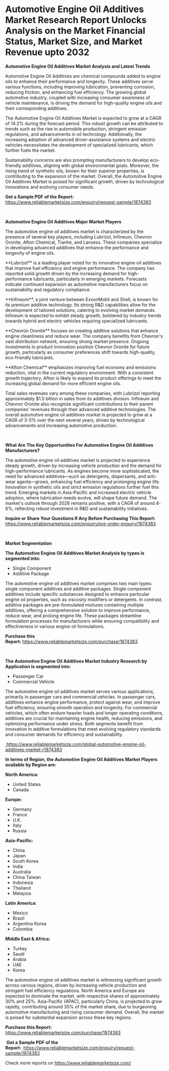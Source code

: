<p><h1>Automotive Engine Oil Additives Market Research Report Unlocks Analysis on the Market Financial Status, Market Size, and Market Revenue upto 2032</h1></p><p><strong>Automotive Engine Oil Additives Market Analysis and Latest Trends</strong></p>
<p><p>Automotive Engine Oil Additives are chemical compounds added to engine oils to enhance their performance and longevity. These additives serve various functions, including improving lubrication, preventing corrosion, reducing friction, and enhancing fuel efficiency. The growing global automotive industry, coupled with increasing consumer awareness of vehicle maintenance, is driving the demand for high-quality engine oils and their corresponding additives.</p><p>The Automotive Engine Oil Additives Market is expected to grow at a CAGR of 14.2% during the forecast period. This robust growth can be attributed to trends such as the rise in automobile production, stringent emission regulations, and advancements in oil technology. Additionally, the increasing adoption of advanced driver-assistance systems and electric vehicles necessitates the development of specialized lubricants, which further fuels the market. </p><p>Sustainability concerns are also prompting manufacturers to develop eco-friendly additives, aligning with global environmental goals. Moreover, the rising trend of synthetic oils, known for their superior properties, is contributing to the expansion of the market. Overall, the Automotive Engine Oil Additives Market is poised for significant growth, driven by technological innovations and evolving consumer needs.</p></p>
<p><strong>Get a Sample PDF of the Report:&nbsp;</strong> <a href="https://www.reliablemarketsize.com/enquiry/request-sample/1874383?utm_campaign=1885&utm_medium=2&utm_source=Github&utm_content=ia&utm_term=30012025&utm_id=automotive-engine-oil-additives">https://www.reliablemarketsize.com/enquiry/request-sample/1874383</a></p>
<p>&nbsp;</p>
<p><strong>Automotive Engine Oil Additives Major Market Players</strong></p>
<p><p>The automotive engine oil additives market is characterized by the presence of several key players, including Lubrizol, Infineum, Chevron Oronite, Afton Chemical, Tianhe, and Lanxess. These companies specialize in developing advanced additives that enhance the performance and longevity of engine oils.</p><p>**Lubrizol** is a leading player noted for its innovative engine oil additives that improve fuel efficiency and engine performance. The company has reported solid growth driven by the increasing demand for high-performance lubricants, particularly in emerging markets. Forecasts indicate continued expansion as automotive manufacturers focus on sustainability and regulatory compliance.</p><p>**Infineum**, a joint venture between ExxonMobil and Shell, is known for its premium additive technology. Its strong R&D capabilities allow for the development of tailored solutions, catering to evolving market demands. Infineum is expected to exhibit steady growth, bolstered by industry trends towards hybrid and electric vehicles requiring specialized lubricants.</p><p>**Chevron Oronite** focuses on creating additive solutions that enhance engine cleanliness and reduce wear. The company benefits from Chevron's vast distribution network, ensuring strong market presence. Ongoing investments in product innovation position Chevron Oronite for future growth, particularly as consumer preferences shift towards high-quality, eco-friendly lubricants.</p><p>**Afton Chemical** emphasizes improving fuel economy and emissions reduction, vital in the current regulatory environment. With a consistent growth trajectory, Afton is likely to expand its product offerings to meet the increasing global demand for more efficient engine oils.</p><p>Total sales revenues vary among these companies, with Lubrizol reporting approximately $1.5 billion in sales from its additives division. Infineum and Chevron Oronite also recognize significant contributions to their parent companies’ revenues through their advanced additive technologies. The overall automotive engine oil additives market is projected to grow at a CAGR of 3-5% over the next several years, driven by technological advancements and increasing automotive production.</p></p>
<p>&nbsp;</p>
<p><strong>What Are The Key Opportunities For Automotive Engine Oil Additives Manufacturers?</strong></p>
<p><p>The automotive engine oil additives market is projected to experience steady growth, driven by increasing vehicle production and the demand for high-performance lubricants. As engines become more sophisticated, the need for advanced additives—such as detergents, dispersants, and anti-wear agents—grows, enhancing fuel efficiency and prolonging engine life. Innovation in synthetic oils and strict emission regulations further fuel this trend. Emerging markets in Asia-Pacific and increased electric vehicle adoption, where lubrication needs evolve, will shape future demand. The market's outlook through 2028 remains positive, with a CAGR of around 4-6%, reflecting robust investment in R&D and sustainability initiatives.</p></p>
<p><strong>Inquire or Share Your Questions If Any Before Purchasing This Report:</strong> <a href="https://www.reliablemarketsize.com/enquiry/pre-order-enquiry/1874383?utm_campaign=1885&utm_medium=2&utm_source=Github&utm_content=ia&utm_term=30012025&utm_id=automotive-engine-oil-additives">https://www.reliablemarketsize.com/enquiry/pre-order-enquiry/1874383</a></p>
<p>&nbsp;</p>
<p><strong>Market Segmentation</strong></p>
<p><strong>The Automotive Engine Oil Additives Market Analysis by types is segmented into:</strong></p>
<p><ul><li>Single Component</li><li>Additive Package</li></ul></p>
<p><p>The automotive engine oil additives market comprises two main types: single component additives and additive packages. Single component additives include specific substances designed to enhance particular engine oil properties, such as viscosity modifiers or detergents. In contrast, additive packages are pre-formulated mixtures containing multiple additives, offering a comprehensive solution to improve performance, reduce wear, and prolong engine life. These packages streamline formulation processes for manufacturers while ensuring compatibility and effectiveness in various engine oil formulations.</p></p>
<p><strong>Purchase this Report:&nbsp;</strong><a href="https://www.reliablemarketsize.com/purchase/1874383?utm_campaign=1885&utm_medium=2&utm_source=Github&utm_content=ia&utm_term=30012025&utm_id=automotive-engine-oil-additives">https://www.reliablemarketsize.com/purchase/1874383</a></p>
<p>&nbsp;</p>
<p><strong>The Automotive Engine Oil Additives Market Industry Research by Application is segmented into:</strong></p>
<p><ul><li>Passenger Car</li><li>Commercial Vehicle</li></ul></p>
<p><p>The automotive engine oil additives market serves various applications, primarily in passenger cars and commercial vehicles. In passenger cars, additives enhance engine performance, protect against wear, and improve fuel efficiency, ensuring smooth operation and longevity. For commercial vehicles, which often endure heavier loads and longer operating conditions, additives are crucial for maintaining engine health, reducing emissions, and optimizing performance under stress. Both segments benefit from innovation in additive formulations that meet evolving regulatory standards and consumer demands for efficiency and sustainability.</p></p>
<p><a href="https://www.reliablemarketsize.com/global-automotive-engine-oil-additives-market-r1874383?utm_campaign=1885&utm_medium=2&utm_source=Github&utm_content=ia&utm_term=30012025&utm_id=automotive-engine-oil-additives">&nbsp;https://www.reliablemarketsize.com/global-automotive-engine-oil-additives-market-r1874383</a></p>
<p><strong>In terms of Region, the Automotive Engine Oil Additives Market Players available by Region are:</strong></p>
<p>
    <p> <strong> North America: </strong>
        <ul>
            <li>United States</li>
            <li>Canada</li>
        </ul>
        </p> 
    <p> <strong> Europe: </strong>
        <ul>
            <li>Germany</li>
            <li>France</li>
            <li>U.K.</li>
            <li>Italy</li>
            <li>Russia</li>
        </ul>
        </p> 
    <p> <strong> Asia-Pacific: </strong>
        <ul>
            <li>China</li>
            <li>Japan</li>
            <li>South Korea</li>
            <li>India</li>
            <li>Australia</li>
            <li>China Taiwan</li>
            <li>Indonesia</li>
            <li>Thailand</li>
            <li>Malaysia</li>
        </ul>
        </p> 
    <p> <strong> Latin America: </strong>
        <ul>
            <li>Mexico</li>
            <li>Brazil</li>
            <li>Argentina Korea</li>
            <li>Colombia</li>
        </ul>
        </p> 
    <p> <strong> Middle East & Africa: </strong>
        <ul>
            <li>Turkey</li>
            <li>Saudi</li>
            <li>Arabia</li>
            <li>UAE</li>
            <li>Korea</li>
        </ul>
    </p>
    </p>
<p><p>The automotive engine oil additives market is witnessing significant growth across various regions, driven by increasing vehicle production and stringent fuel efficiency regulations. North America and Europe are expected to dominate the market, with respective shares of approximately 30% and 25%. Asia-Pacific (APAC), particularly China, is projected to grow rapidly, contributing around 35% of the market share, due to burgeoning automotive manufacturing and rising consumer demand. Overall, the market is poised for substantial expansion across these key regions.</p></p>
<p><strong>Purchase this Report: </strong><a href="https://www.reliablemarketsize.com/purchase/1874383?utm_campaign=1885&utm_medium=2&utm_source=Github&utm_content=ia&utm_term=30012025&utm_id=automotive-engine-oil-additives">https://www.reliablemarketsize.com/purchase/1874383</a></p>
<p>&nbsp;<strong>Get a Sample PDF of the Report:&nbsp;&nbsp;</strong><a href="https://www.reliablemarketsize.com/enquiry/request-sample/1874383?utm_campaign=1885&utm_medium=2&utm_source=Github&utm_content=ia&utm_term=30012025&utm_id=automotive-engine-oil-additives">https://www.reliablemarketsize.com/enquiry/request-sample/1874383</a></p>
<p><strong></strong></p>
<p>Check more reports on <a href="https://www.reliablemarketsize.com/?utm_campaign=1885&utm_medium=2&utm_source=Github&utm_content=ia&utm_term=30012025&utm_id=automotive-engine-oil-additives">https://www.reliablemarketsize.com/</a></p>